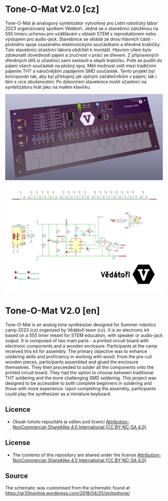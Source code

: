 # Tone-O-Mat V2.0 [cz]
Tone-O-Mat je analogový syntetizátor vytvořený pro Letní robotický tábor 2023 organizovaný spolkem Vědátoři. Jedná se o stavebnici založenou na 555 timeru určenou pro vzdělávání v oblasti STEM s reproduktorem nebo výstupem pro audio-jack. Stavebnice se skládá ze dvou hlavních částí - plošného spoje osazeného elektronickými součástkami a dřevěné krabičky. Tuto stavebnici účastníci tábora obdrželi k montáži. Hlavním cílem bylo zdokonalit dovednosti pájení a zručnost v práci se dřevem. Z připravených dřevěných dílů si účastníci sami sestavili a slepili krabičku. Poté se pustili do pájení všech součástek na plošný spoj. Měli možnost volit mezi tradičním pájením THT a náročnějším zapájením SMD součástek. Tento projekt byl koncipován tak, aby byl přístupný jak úplným začátečníkům v pájení, tak i těm s více zkušenostmi. Po dokončení stavebnice mohli účastníci na syntetizátoru hrát jako na malém klavírku.

![alt](Images/titleImg.png)
![alt](Images/schematic.png)

# Tone-O-Mat V2.0 [en]
Tone-O-Mat is an analog tone synthesizer designed for Summer robotics camp 2023 (cz) organized by Vědátoři team (cz). It is an electronic kit based on a 555 timer meant for STEM education, with speaker or audio-jack output. It is composed of two main parts - a printed circuit board with electronic components and a wooden enclosure. Participants at the camp received this kit for assembly. The primary objective was to enhance soldering skills and proficiency in working with wood. From the pre-cut wooden pieces, participants assembled and glued the enclosure themselves. They then proceeded to solder all the components onto the printed circuit board. They had the option to choose between traditional THT soldering and the more challenging SMD soldering. This project was designed to be accessible to both complete beginners in soldering and those with more experience. Upon completing the assembly, participants could play the synthesizer as a miniature keyboard.

## Licence
* Obsah tohoto repozitáře je sdílen pod licencí [Attribution-NonCommercial-ShareAlike 4.0 International (CC BY-NC-SA 4.0)](https://creativecommons.org/licenses/by-nc-sa/4.0/).

## License
* The contents of this repository are shared under the license [Attribution-NonCommercial-ShareAlike 4.0 International (CC BY-NC-SA 4.0)](https://creativecommons.org/licenses/by-nc-sa/4.0/).

## Source
The schematic was customised from the schematic found at https://gr33nonline.wordpress.com/2018/04/25/stylophone/
